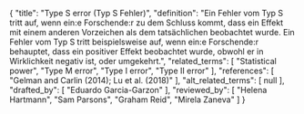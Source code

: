 {
    "title": "Type S error (Typ S Fehler)",
    "definition": "Ein Fehler vom Typ S tritt auf, wenn ein:e Forschende:r zu dem Schluss kommt, dass ein Effekt mit einem anderen Vorzeichen als dem tatsächlichen beobachtet wurde. Ein Fehler vom Typ S tritt beispielsweise auf, wenn ein:e Forschende:r behauptet, dass ein positiver Effekt beobachtet wurde, obwohl er in Wirklichkeit negativ ist, oder umgekehrt.",
    "related_terms": [
        "Statistical power",
        "Type M error",
        "Type I error",
        "Type II error"
    ],
    "references": [
        "Gelman and Carlin (2014); Lu et al. (2018)"
    ],
    "alt_related_terms": [
        null
    ],
    "drafted_by": [
        "Eduardo Garcia-Garzon"
    ],
    "reviewed_by": [
        "Helena Hartmann",
        "Sam Parsons",
        "Graham Reid",
        "Mirela Zaneva"
    ]
}